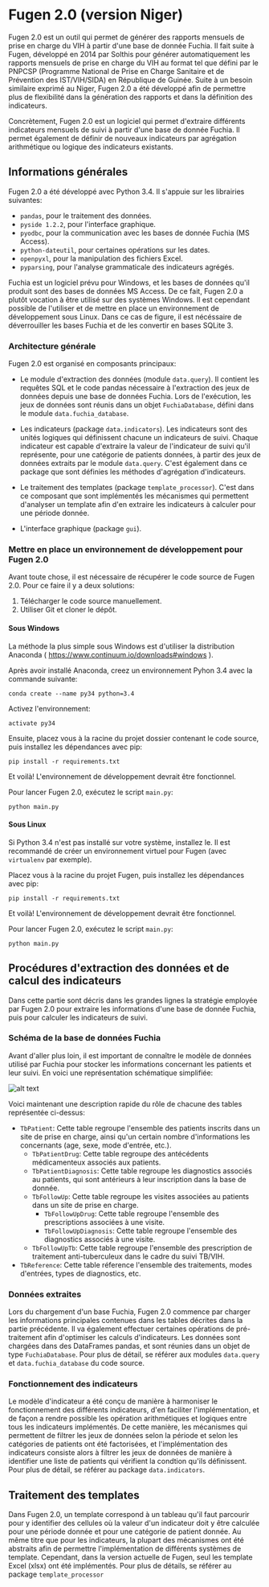 # Fugen 2.0 (version Niger) #

Fugen 2.0 est un outil qui permet de générer des rapports mensuels de prise en charge du VIH à partir d'une base de donnée Fuchia. Il fait suite à Fugen, développé en 2014 par Solthis pour générer automatiquement les rapports mensuels de prise en charge du VIH au format tel que défini par le PNPCSP (Programme National de Prise en Charge Sanitaire et de Prévention des IST/VIH/SIDA) en République de Guinée. Suite à un besoin similaire exprimé au Niger, Fugen 2.0 a été développé afin de permettre plus de flexibilité dans la génération des rapports et dans la définition des indicateurs.

Concrètement, Fugen 2.0 est un logiciel qui permet d'extraire différents indicateurs mensuels de suivi à partir d'une base de donnée Fuchia. Il permet également de définir de nouveaux indicateurs par agrégation arithmétique ou logique des indicateurs existants.
 

## Informations générales ##

Fugen 2.0 a été développé avec Python 3.4. Il s'appuie sur les librairies suivantes:

- `pandas`, pour le traitement des données.
- `pyside 1.2.2`, pour l'interface graphique.
- `pyodbc`, pour la communication avec les bases de donnée Fuchia (MS Access).
- `python-dateutil`, pour certaines opérations sur les dates.
- `openpyxl`, pour la manipulation des fichiers Excel.
- `pyparsing`, pour l'analyse grammaticale des indicateurs agrégés.
 
Fuchia est un logiciel prévu pour Windows, et les bases de données qu'il produit sont des bases de données MS Access. De ce fait, Fugen 2.0 a plutôt vocation à être utilisé sur des systèmes Windows. Il est cependant possible de l'utiliser et de mettre en place un environnement de développement sous Linux. Dans ce cas de figure, il est nécéssaire de déverrouiller les bases Fuchia et de les convertir en bases SQLite 3. 

### Architecture générale ###

Fugen 2.0 est organisé en composants principaux:

- Le module d'extraction des données (module `data.query`). Il contient les requêtes SQL et le code pandas nécessaire à l'extraction des jeux de données depuis une base de données Fuchia. Lors de l'exécution, les jeux de données sont réunis dans un objet `FuchiaDatabase`, défini dans le module `data.fuchia_database`. 

- Les indicateurs (package `data.indicators`). Les indicateurs sont des unités logiques qui définissent chacune un indicateurs de suivi. Chaque indicateur est capable d'extraire la valeur de l'indicateur de suivi qu'il représente, pour une catégorie de patients données, à partir des jeux de données extraits par le module `data.query`. C'est également dans ce package que sont définies les méthodes d'agrégation d'indicateurs.

- Le traitement des templates (package `template_processor`). C'est dans ce composant que sont implémentés les mécanismes qui permettent d'analyser un template afin d'en extraire les indicateurs à calculer pour une période donnée.

- L'interface graphique (package `gui`).

### Mettre en place un environnement de développement pour Fugen 2.0 ###

Avant toute chose, il est nécessaire de récupérer le code source de Fugen 2.0. Pour ce faire il y a deux solutions:

1. Télécharger le code source manuellement.
2. Utiliser Git et cloner le dépôt.

#### Sous Windows ####

La méthode la plus simple sous Windows est d'utiliser la distribution Anaconda ( https://www.continuum.io/downloads#windows ).

Après avoir installé Anaconda, creez un environnement Pyhon 3.4 avec la commande suivante:
 
    conda create --name py34 python=3.4

Activez l'environnement:

    activate py34

Ensuite, placez vous à la racine du projet dossier contenant le code source, puis installez les dépendances avec pip:

    pip install -r requirements.txt

Et voilà! L'environnement de développement devrait être fonctionnel.

Pour lancer Fugen 2.0, exécutez le script `main.py`:

    python main.py

#### Sous Linux ####

Si Python 3.4 n'est pas installé sur votre système, installez le. Il est recommandé de créer un environnement virtuel pour Fugen (avec `virtualenv` par exemple). 

Placez vous à la racine du projet Fugen, puis installez les dépendances avec pip:

    pip install -r requirements.txt

Et voilà! L'environnement de développement devrait être fonctionnel.

Pour lancer Fugen 2.0, exécutez le script `main.py`:

    python main.py

## Procédures d'extraction des données et de calcul des indicateurs ##

Dans cette partie sont décris dans les grandes lignes la stratégie employée par Fugen 2.0 pour extraire les informations d'une base de donnée Fuchia, puis pour calculer les indicateurs de suivi.

### Schéma de la base de données Fuchia ###

Avant d'aller plus loin, il est important de connaître le modèle de données utilisé par Fuchia pour stocker les informations concernant les patients et leur suivi. En voici une représentation schématique simplifiée:

![alt text](fuchia_data_model.png "Logo Title Text 1")

Voici maintenant une description rapide du rôle de chacune des tables représentée ci-dessus:

- `TbPatient`: Cette table regroupe l'ensemble des patients inscrits dans un site de prise en charge, ainsi qu'un certain nombre d'informations les concernants (age, sexe, mode d'entrée, etc.).
    - `TbPatientDrug`: Cette table regroupe des antécédents médicamenteux associés aux patients.
    - `TbPatientDiagnosis`: Cette table regroupe les diagnostics associés au patients, qui sont antérieurs à leur inscription dans la base de donnée.
    - `TbFollowUp`: Cette table regroupe les visites associées au patients dans un site de prise en charge.
        - `TbFollowUpDrug`: Cette table regroupe l'ensemble des prescriptions associées à une visite.
        - `TbFollowUpDiagnosis`: Cette table regroupe l'ensemble des diagnostics associés à une visite.
    - `TbFollowUpTb`: Cette table regroupe l'ensemble des prescription de traitement anti-tuberculeux dans le cadre du suivi TB/VIH.
- `TbReference`: Cette table réference l'ensemble des traitements, modes d'entrées, types de diagnostics, etc.

### Données extraites ###

Lors du chargement d'un base Fuchia, Fugen 2.0 commence par charger les informations principales contenues dans les tables décrites dans la partie précédente. Il va également effectuer certaines opérations de pré-traitement afin d'optimiser les calculs d'indicateurs. Les données sont chargées dans des DataFrames pandas, et sont réunies dans un objet de type `FuchiaDatabase`. Pour plus de détail, se référer aux modules `data.query` et `data.fuchia_database` du code source.

### Fonctionnement des indicateurs ###
 
Le modèle d'indicateur a été conçu de manière à harmoniser le fonctionnement des différents indicateurs, d'en faciliter l'implémentation, et de façon a rendre possible les opération arithmétiques et logiques entre tous les indicateurs implémentés. De cette manière, les mécanismes qui permettent de filtrer les jeux de données selon la période et selon les catégories de patients ont été factorisées, et l'implémentation des indicateurs consiste alors à filtrer les jeux de données de manière à identifier une liste de patients qui vérifient la condtion qu'ils définissent. Pour plus de détail, se référer au package `data.indicators`.

## Traitement des templates ##

Dans Fugen 2.0, un template correspond à un tableau qu'il faut parcourir pour y identifier des cellules où la valeur d'un indicateur doit y être calculée pour une période donnée et pour une catégorie de patient donnée. Au même titre que pour les indicateurs, la plupart des mécanismes ont été abstraits afin de permettre l'implémentation de différents systèmes de template. Cependant, dans la version actuelle de Fugen, seul les template Excel (xlsx) ont été implémentés. Pour plus de détails, se référer au package `template_processor`
